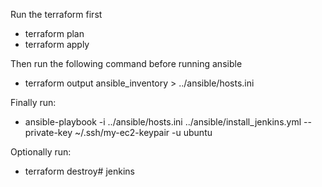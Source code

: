 Run the terraform first

 - terraform plan
 - terraform apply

Then run the following command before running ansible

 - terraform output ansible_inventory > ../ansible/hosts.ini

Finally run:
 - ansible-playbook -i ../ansible/hosts.ini ../ansible/install_jenkins.yml --private-key ~/.ssh/my-ec2-keypair -u ubuntu

Optionally run:
 - terraform destroy# jenkins
